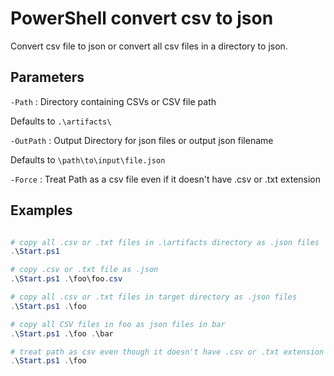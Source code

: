 # PowerShell convert csv to json

Convert csv file to json or convert all csv files in a directory to json.

## Parameters

`-Path`
: Directory containing CSVs or CSV file path

Defaults to `.\artifacts\`

`-OutPath`
: Output Directory for json files or output json filename

Defaults to `\path\to\input\file.json`

`-Force`
: Treat Path as a csv file even if it doesn't have .csv or .txt extension

## Examples

```ps1

# copy all .csv or .txt files in .\artifacts directory as .json files
.\Start.ps1

# copy .csv or .txt file as .json
.\Start.ps1 .\foo\foo.csv

# copy all .csv or .txt files in target directory as .json files
.\Start.ps1 .\foo

# copy all CSV files in foo as json files in bar
.\Start.ps1 .\foo .\bar

# treat path as csv even though it doesn't have .csv or .txt extension
.\Start.ps1 .\foo
```
